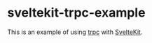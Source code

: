 # sveltekit-trpc-example

This is an example of using [trpc](https://trpc.io) with [SvelteKit](https://kit.svelte.dev/).
